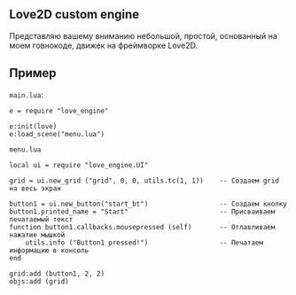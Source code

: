 ## Love2D custom engine

Представляю вашему вниманию небольшой, простой, основанный на моем говнокоде, движек на фреймворке Love2D.

## Пример

`main.lua`:
```
e = require "love_engine"

e:init(love)
e:load_scene("menu.lua")
```

`menu.lua`
```
local ui = require "love_engine.UI"

grid = ui.new_grid ("grid", 0, 0, utils.tc(1, 1))    -- Создаем grid на весь экран

button1 = ui.new_button("start_bt")                  -- Создаем кнопку
button1.printed_name = "Start"                       -- Присваиваем печатаемый текст
function button1.callbacks.mousepressed (self)       -- Отлавливаем нажатие мышкой
    utils.info ("Button1 pressed!")                  -- Печатаем информацию в консоль
end

grid:add (button1, 2, 2)
objs:add (grid)
```
